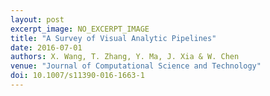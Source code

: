 ```yaml
---
layout: post
excerpt_image: NO_EXCERPT_IMAGE
title: "A Survey of Visual Analytic Pipelines"
date: 2016-07-01
authors: X. Wang, T. Zhang, Y. Ma, J. Xia & W. Chen
venue: "Journal of Computational Science and Technology"
doi: 10.1007/s11390-016-1663-1
---
```


